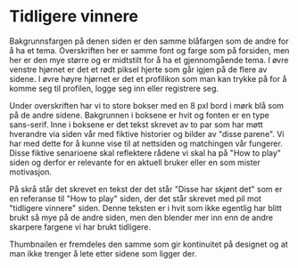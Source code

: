 # Tidligere vinnere

Bakgrunnsfargen på denen siden er den samme blåfargen som de andre for å ha et tema.
Overskriften her er samme font og farge som på forsiden, men her er den mye større og er midtstilt for å ha et gjennomgående tema.
I øvre venstre hjørnet er det et rødt piksel hjerte som går igjen på de flere av sidene. 
I øvre høyre hjørnet er det et profilikon som man kan trykke på for å komme seg til profilen, logge seg inn eller registrere seg. 

Under overskriften har vi to store bokser med en 8 pxl bord i mørk blå som på de andre sidene.
Bakgrunnen i boksene er hvit og fonten er en type sans-serif.
Inne i boksene er det tekst skrevet av to par som har møtt hverandre via siden vår med fiktive historier og bilder av "disse parene". 
Vi har med dette for å kunne vise til at nettsiden og matchingen vår fungerer. 
Disse fiktive senarioene skal reflektere rådene vi skal ha på "How to play" siden og derfor er relevante for en aktuell bruker eller en som mister motivasjon.

På skrå står det skrevet en tekst der det står "Disse har skjønt det" som er en referanse til "How to play" siden, der det står skrevet med pil mot "tidligere vinnere" siden. 
Denne teksten er i hvit som ikke egentlig har blitt brukt så mye på de andre siden, men den blender mer inn enn de andre skarpere fargene vi har brukt tidligere.

Thumbnailen er fremdeles den samme som gir kontinuitet på designet og at man ikke trenger å lete etter sidene som ligger der.

